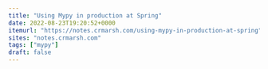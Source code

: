 ```yaml
---
title: "Using Mypy in production at Spring"
date: 2022-08-23T19:20:52+0000
itemurl: "https://notes.crmarsh.com/using-mypy-in-production-at-spring"
sites: "notes.crmarsh.com"
tags: ["mypy"]
draft: false
---
```

